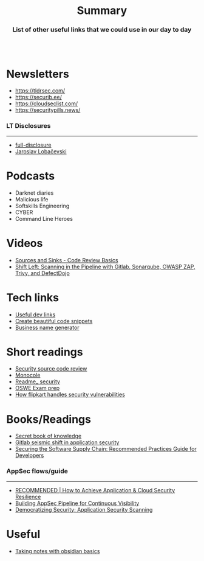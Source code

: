 # <div align="center">Summary</div>

### <div align="center">List of other useful links that we could use in our day to day </div>

<br> 
<br>

# Newsletters
* https://tldrsec.com/
* https://securib.ee/
* https://cloudseclist.com/
* https://securitypills.news/

### LT Disclosures
___
* [full-disclosure](https://full-disclosure.eu/)
* [Jaroslav Lobačevski](https://blog.devsecurity.eu/)

# Podcasts
* Darknet diaries
* Malicious life
* Softskills Engineering
* CYBER
* Command Line Heroes

# Videos
* [Sources and Sinks - Code Review Basics](https://www.youtube.com/watch?v=ZaOtY4i5w_U)
* [Shift Left: Scanning in the Pipeline with Gitlab, Sonarqube, OWASP ZAP, Trivy, and DefectDojo](https://www.youtube.com/watch?v=llQH7R_5JNE)

# Tech links
* [Useful dev links](https://devhints.io/)
* [Create beautiful code snippets](https://carbon.now.sh/)
* [Business name generator](https://namelix.com/)

# Short readings
* [Security source code review](https://securitycafe.ro/2022/06/06/security-source-code-review-manual-approaches/)
* [Monocole](https://medium.com/life-at-chime/monocle-how-chime-creates-a-proactive-security-engineering-culture-part-1-dedd3846127f)
* [Readme_ security](https://readme.security/)
* [OSWE Exam prep](https://hub.schellman.com/blog/oswe-review-and-exam-preparation-guide)
* [How flipkart handles security vulnerabilities](https://blog.flipkart.tech/how-flipkart-reacts-to-security-vulnerabilities-17dae9b0661e)

# Books/Readings
* [Secret book of knowledge](https://github.com/trimstray/the-book-of-secret-knowledge)
* [Gitlab seismic shift in application security](https://learn.gitlab.com/c/gitlab-seismic-shift?x=u5RjB_)
* [Securing the Software Supply Chain: Recommended Practices Guide for Developers](https://media.defense.gov/2022/Sep/01/2003068942/-1/-1/0/ESF_SECURING_THE_SOFTWARE_SUPPLY_CHAIN_DEVELOPERS.PDF)

### AppSec flows/guide
___
* [RECOMMENDED | How to Achieve Application & Cloud Security Resilience](https://betterappsec.com/how-to-scale-application-cloud-security-f31503182517)
* [Building AppSec Pipeline for Continuous Visibility](https://medium.com/chargebee-engineering/building-appsec-pipeline-for-continuous-visibility-d430beb0a78f)
* [Democratizing Security: Application Security Scanning](https://betterappsec.com/democratizing-security-application-security-scanning-acf56a5039ae)



# Useful
* [Taking notes with obsidian basics](https://www.youtube.com/watch?v=d3e7GWsqoU0)

